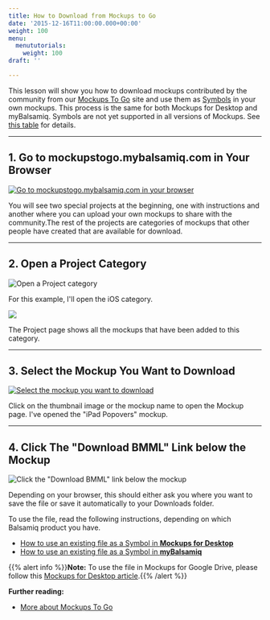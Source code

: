 ```yaml
---
title: How to Download from Mockups to Go
date: '2015-12-16T11:00:00.000+00:00'
weight: 100
menu:
  menututorials:
    weight: 100
draft: ''

---
```


This lesson will show you how to download mockups contributed by the community from our [Mockups To Go](https://mockupstogo.mybalsamiq.com) site and use them as [Symbols](https://docs.balsamiq.com/desktop/symbols/) in your own mockups. This process is the same for both Mockups for Desktop and myBalsamiq. Symbols are not yet supported in all versions of Mockups. See [this table](https://balsamiq.com/products/compare/) for details.

* * *

## 1\. Go to mockupstogo.mybalsamiq.com in Your Browser

[![Go to mockupstogo.mybalsamiq.com in your browser](https://media.balsamiq.com/img/support/guides/How_to_Download_from_Mockups_To_Go/media_1380038358834.png)](https://media.balsamiq.com/img/support/guides/How_to_Download_from_Mockups_To_Go/media_1380038358834_lg.png "1\. Go to mockupstogo.mybalsamiq.com in your browser")

You will see two special projects at the beginning, one with instructions and another where you can upload your own mockups to share with the community.The rest of the projects are categories of mockups that other people have created that are available for download.

* * *

## 2\. Open a Project Category

![Open a Project category](https://media.balsamiq.com/img/support/guides/How_to_Download_from_Mockups_To_Go/media_1380038638219.png)

For this example, I'll open the iOS category.

[![](https://media.balsamiq.com/img/support/guides/How_to_Download_from_Mockups_To_Go/media_1380038693574.png)](https://media.balsamiq.com/img/support/guides/How_to_Download_from_Mockups_To_Go/media_1380038693574_lg.png "2\. ")

The Project page shows all the mockups that have been added to this category.

* * *

## 3\. Select the Mockup You Want to Download

[![Select the mockup you want to download](https://media.balsamiq.com/img/support/guides/How_to_Download_from_Mockups_To_Go/media_1380038907960.png)](https://media.balsamiq.com/img/support/guides/How_to_Download_from_Mockups_To_Go/media_1380038907960_lg.png "3\. Select the mockup you want to download")

Click on the thumbnail image or the mockup name to open the Mockup page. I've opened the "iPad Popovers" mockup.

* * *

## 4\. Click The "Download BMML" Link below the Mockup

![Click the "Download BMML" link below the mockup](https://media.balsamiq.com/img/support/guides/How_to_Download_from_Mockups_To_Go/media_1380039071750.png)

Depending on your browser, this should either ask you where you want to save the file or save it automatically to your Downloads folder.

To use the file, read the following instructions, depending on which Balsamiq product you have.

*   [How to use an existing file as a Symbol in **Mockups for Desktop**](https://docs.balsamiq.com/desktop/symbols/#importing-symbols)
*   [How to use an existing file as a Symbol in **myBalsamiq**](/tutorials/filesymbolmyb/)


{{% alert info %}}**Note:** To use the file in Mockups for Google Drive, please follow this [Mockups for Desktop article](https://docs.balsamiq.com/desktop/symbols/#importing-symbols).{{% /alert %}}

**Further reading:**

*   [More about Mockups To Go](/resources/mockupstogo/)

